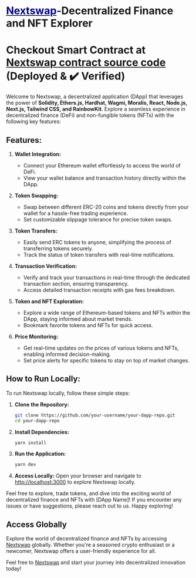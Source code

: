 # [<span style="color:#000080">Nextswap</span>](https://nextswap.vercel.app/)-Decentralized Finance and NFT Explorer

# Checkout Smart Contract at [Nextswap contract source code](https://sepolia.etherscan.io/address/0x0174ae013a8a0c2327c5d8de697e87591f7c9fb8#code ) (Deployed & ✔️ Verified)

Welcome to Nextswap, a decentralized application (DApp) that leverages the power of **Solidity, Ethers.js, Hardhat, Wagmi, Moralis, React, Node.js, Next.js, Tailwind CSS, and RainbowKit**. Explore a seamless experience in decentralized finance (DeFi) and non-fungible tokens (NFTs) with the following key features:

## Features:

1. **Wallet Integration:**
   - Connect your Ethereum wallet effortlessly to access the world of DeFi.
   - View your wallet balance and transaction history directly within the DApp.

2. **Token Swapping:**
   - Swap between different ERC-20 coins and tokens directly from your wallet for a hassle-free trading experience.
   - Set customizable slippage tolerance for precise token swaps.

3. **Token Transfers:**
   - Easily send ERC tokens to anyone, simplifying the process of transferring tokens securely.
   - Track the status of token transfers with real-time notifications.

4. **Transaction Verification:**
   - Verify and track your transactions in real-time through the dedicated transaction section, ensuring transparency.
   - Access detailed transaction receipts with gas fees breakdown.

5. **Token and NFT Exploration:**
   - Explore a wide range of Ethereum-based tokens and NFTs within the DApp, staying informed about market trends.
   - Bookmark favorite tokens and NFTs for quick access.

6. **Price Monitoring:**
   - Get real-time updates on the prices of various tokens and NFTs, enabling informed decision-making.
   - Set price alerts for specific tokens to stay on top of market changes.


## How to Run Locally:

To run Nextswap locally, follow these simple steps:

1. **Clone the Repository:**
   ```bash
   git clone https://github.com/your-username/your-dapp-repo.git
   cd your-dapp-repo

2. **Install Dependencies:**
    ```bash
    yarn install

3. **Run the Application:**
    ```bash
    yarn dev

4. **Access Locally:**
Open your browser and navigate to [http://localhost:3000](http://localhost:3000) to explore Nextswap locally.

Feel free to explore, trade tokens, and dive into the exciting world of decentralized finance and NFTs with [DApp Name]! If you encounter any issues or have suggestions, please reach out to us. Happy exploring!

## Access Globally

Explore the world of decentralized finance and NFTs by accessing [Nextswap](https://nextswap.vercel.app/) globally. Whether you're a seasoned crypto enthusiast or a newcomer, Nextswap offers a user-friendly experience for all.

Feel free to [Nextswap](https://nextswap.vercel.app/) and start your journey into decentralized innovation today!


